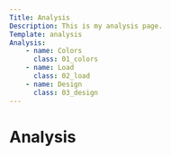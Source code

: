 ```yaml
---
Title: Analysis
Description: This is my analysis page.
Template: analysis
Analysis:
    - name: Colors
      class: 01_colors
    - name: Load
      class: 02_load
    - name: Design
      class: 03_design
---
```


Analysis
==========================